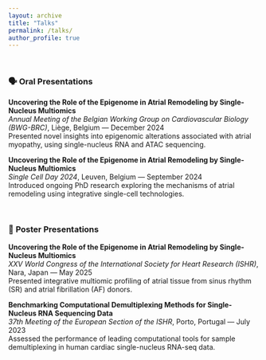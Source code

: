 ```yaml
---
layout: archive
title: "Talks"
permalink: /talks/
author_profile: true
---
```


<br>

### 🗣️ **Oral Presentations**

**Uncovering the Role of the Epigenome in Atrial Remodeling by Single-Nucleus Multiomics**  
*Annual Meeting of the Belgian Working Group on Cardiovascular Biology (BWG-BRC)*, Liège, Belgium — December 2024  
Presented novel insights into epigenomic alterations associated with atrial myopathy, using single-nucleus RNA and ATAC sequencing.

**Uncovering the Role of the Epigenome in Atrial Remodeling by Single-Nucleus Multiomics**  
*Single Cell Day 2024*, Leuven, Belgium — September 2024  
Introduced ongoing PhD research exploring the mechanisms of atrial remodeling using integrative single-cell technologies.

<br>

### 🧾 **Poster Presentations**

**Uncovering the Role of the Epigenome in Atrial Remodeling by Single-Nucleus Multiomics**  
*XXV World Congress of the International Society for Heart Research (ISHR)*, Nara, Japan — May 2025  
Presented integrative multiomic profiling of atrial tissue from sinus rhythm (SR) and atrial fibrillation (AF) donors.

**Benchmarking Computational Demultiplexing Methods for Single-Nucleus RNA Sequencing Data**  
*37th Meeting of the European Section of the ISHR*, Porto, Portugal — July 2023  
Assessed the performance of leading computational tools for sample demultiplexing in human cardiac single-nucleus RNA-seq data.

